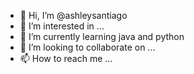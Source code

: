 - 👋 Hi, I’m @ashleysantiago
- 👀 I’m interested in ...
- 🌱 I’m currently learning java and python
- 💞️ I’m looking to collaborate on ...
- 📫 How to reach me ...

<!---
ashleysantiago/ashleysantiago is a ✨ special ✨ repository because its `README.md` (this file) appears on your GitHub profile.
You can click the Preview link to take a look at your changes.
--->

